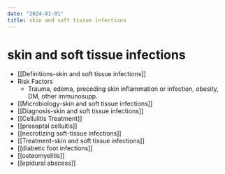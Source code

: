 ```yaml
---
date: "2024-01-01"
title: skin and soft tissue infections
---
```


# skin and soft tissue infections

* [[Definitions-skin and soft tissue infections]]
* Risk Factors
	* Trauma, edema, preceding skin inflammation or infection, obesity, DM, other immunosupp.
* [[Microbiology-skin and soft tissue infections]]
* [[Diagnosis-skin and soft tissue infections]]
* [[Cellulitis Treatment]] 
* [[preseptal celluitis]]
* [[necrotizing soft-tissue infections]]
* [[Treatment-skin and soft tissue infections]]
* [[diabetic foot infections]]
* [[osteomyelitis]]
* [[epidural abscess]]
